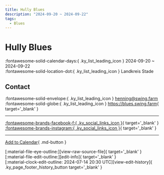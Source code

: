 ```yaml
---
title: Hully Blues
description: "2024-09-20 ~ 2024-09-22"
tags:
  - Blues
---
```


# Hully Blues 

:fontawesome-solid-calendar-days:{ .ky_list_leading_icon } 2024-09-20 ~ 2024-09-22  
:fontawesome-solid-location-dot:{ .ky_list_leading_icon } Landkreis Stade  

## Contact

:fontawesome-solid-envelope:{ .ky_list_leading_icon } <henning@swing.farm>  
:fontawesome-solid-globe:{ .ky_list_leading_icon } <https://blues.swing.farm>{ target='_blank' }  

---

 [:fontawesome-brands-facebook-f:{ .ky_social_links_icon }](https://www.facebook.com/hullyblues){ target='_blank' } [:fontawesome-brands-instagram:{ .ky_social_links_icon }](https://instagram.com/hully_blues){ target='_blank' }

---

[Add to Calendar](https://swing.news/ics/en/2024/de/hully-blues-2024.ics){ .md-button }

<div class="ky_page_footer" markdown>
<div class="ky_page_footer_trailing" markdown="span">
[:material-file-eye-outline:][view-raw-source-file]{ target='_blank' }
[:material-file-edit-outline:][edit-info]{ target='_blank' }
</div>
<div class="ky_page_footer_leading" markdown="span">
[:material-clock-edit-outline: 2024-07-14 20:30 UTC][view-edit-history]{ .ky_page_footer_history_button target='_blank' }
</div>
</div>

[view-raw-source-file]: https://github.com/swingdance/events/blob/main/2024/de/hully-blues-2024.json "View Raw Source File"
[edit-info]: https://github.com/swingdance/events/issues/new?assignees=&labels=update+event&projects=&template=03-update_entity.yml&title=%5B2024%2Fde%5D%20Hully%20Blues&region=de&year=2024&id=hully-blues-2024&name=Hully%20Blues&org_id= "Edit Info"

[view-edit-history]: https://github.com/swingdance/events/commits/main/2024/de/hully-blues-2024.json "View Edit History"
